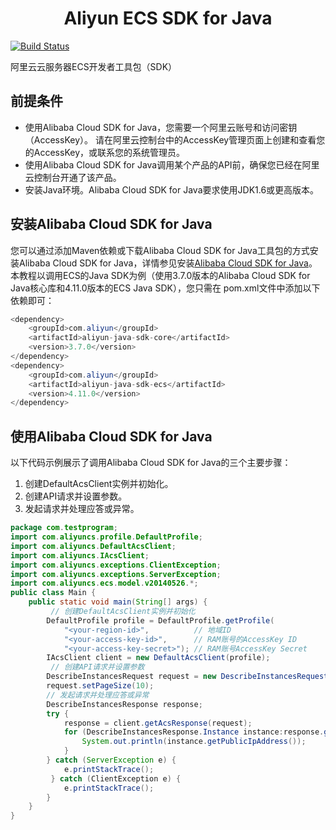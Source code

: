 <h1 align="center">Aliyun ECS SDK for Java</h1> 

[![Build Status](https://travis-ci.com/lihangqi/aliyun-java-sdk-ecs.svg?branch=master)](https://travis-ci.com/lihangqi/aliyun-java-sdk-ecs)


阿里云云服务器ECS开发者工具包（SDK）
## 前提条件
- 使用Alibaba Cloud SDK for Java，您需要一个阿里云账号和访问密钥（AccessKey）。 请在阿里云控制台中的AccessKey管理页面上创建和查看您的AccessKey，或联系您的系统管理员。
- 使用Alibaba Cloud SDK for Java调用某个产品的API前，确保您已经在阿里云控制台开通了该产品。
- 安装Java环境。Alibaba Cloud SDK for Java要求使用JDK1.6或更高版本。
## 安装Alibaba Cloud SDK for Java
您可以通过添加Maven依赖或下载Alibaba Cloud SDK for Java工具包的方式安装Alibaba Cloud SDK for Java，详情参见安装[Alibaba Cloud SDK for Java](https://help.aliyun.com/document_detail/52740.html?spm=a2c4g.11186623.2.16.586e2c44m4emJz#concept-mkk-vpj-zdb)。
本教程以调用ECS的Java SDK为例（使用3.7.0版本的Alibaba Cloud SDK for Java核心库和4.11.0版本的ECS Java SDK），您只需在 pom.xml文件中添加以下依赖即可：
```java
<dependency>
    <groupId>com.aliyun</groupId>
    <artifactId>aliyun-java-sdk-core</artifactId>
    <version>3.7.0</version>
</dependency>
<dependency>
    <groupId>com.aliyun</groupId>
    <artifactId>aliyun-java-sdk-ecs</artifactId>
    <version>4.11.0</version>
</dependency>
```
## 使用Alibaba Cloud SDK for Java
以下代码示例展示了调用Alibaba Cloud SDK for Java的三个主要步骤：

1. 创建DefaultAcsClient实例并初始化。
2. 创建API请求并设置参数。
3. 发起请求并处理应答或异常。

```java
package com.testprogram;
import com.aliyuncs.profile.DefaultProfile;
import com.aliyuncs.DefaultAcsClient;
import com.aliyuncs.IAcsClient;
import com.aliyuncs.exceptions.ClientException;
import com.aliyuncs.exceptions.ServerException;
import com.aliyuncs.ecs.model.v20140526.*;
public class Main {
    public static void main(String[] args) {
         // 创建DefaultAcsClient实例并初始化
        DefaultProfile profile = DefaultProfile.getProfile(
            "<your-region-id>",          // 地域ID
            "<your-access-key-id>",      // RAM账号的AccessKey ID
            "<your-access-key-secret>"); // RAM账号AccessKey Secret
        IAcsClient client = new DefaultAcsClient(profile);
         // 创建API请求并设置参数
        DescribeInstancesRequest request = new DescribeInstancesRequest();
        request.setPageSize(10);
        // 发起请求并处理应答或异常
        DescribeInstancesResponse response;
        try {
            response = client.getAcsResponse(request);
            for (DescribeInstancesResponse.Instance instance:response.getInstances()) {
                System.out.println(instance.getPublicIpAddress());
            }
        } catch (ServerException e) {
            e.printStackTrace();
         } catch (ClientException e) {
            e.printStackTrace();
        }
    }
}
```
